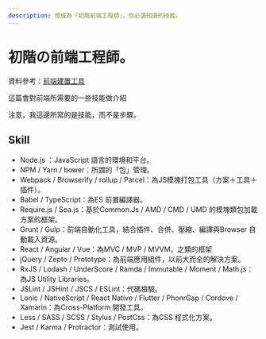 ```yaml
---
description: 想成為「初階前端工程師」，你必須知道的技能。
---
```


# 初階の前端工程師。

資料參考：[前端建置工具](https://www.zhihu.com/question/37694275)

這篇會對前端所需要的一些技能做介紹

注意，我這邊所寫的是技能，而不是步驟。

## Skill

* Node.js ：JavaScript 語言的環境和平台。 
* NPM / Yarn / bower：所謂的「包」管理。 
* Webpack / Browserify / rollup / Parcel：為JS模塊打包工具（方案＋工具＋插件）。 
* Babel / TypeScript：為ES 前置編譯器。 
* Require.js / Sea.js：基於Common.Js / AMD / CMD / UMD 的模塊類包加載方案的框架。 
* Grunt / Gulp：前端自動化工具，結合插件、合併、壓縮、編譯與Browser 自動載入資源。 
* React / Angular / Vue：為MVC / MVP / MVVM，之類的框架 
* jQuery / Zepto / Prototype：為前端應用組件，以前大而全的解決方案。 
* RxJS / Lodash / UnderScore / Ramda / Immutable / Moment / Math.js：為JS Utility Libraries。 
* JSLint / JSHint / JSCS / ESLint：代碼檢驗。 
* Lonic / NativeScript / React Native / Flutter / PhonrGap / Cordove / Xamarin：為Cross-Platform 開發工具。 
* Less / SASS / SCSS / Stylus / PostCss：為CSS 程式化方案。 
* Jest / Karma / Protractor：測試使用。 

